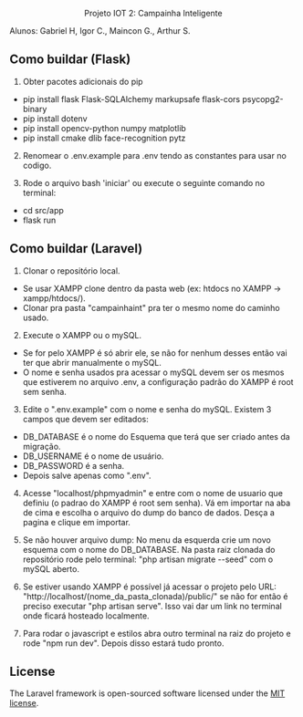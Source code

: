 <p align="center">Projeto IOT 2: Campainha Inteligente</p>

Alunos: Gabriel H, Igor C., Maincon G., Arthur S.

## Como buildar (Flask)
1) Obter pacotes adicionais do pip
- pip install flask Flask-SQLAlchemy markupsafe flask-cors psycopg2-binary
- pip install dotenv
- pip install opencv-python numpy matplotlib
- pip install cmake dlib face-recognition pytz

2) Renomear o .env.example para .env tendo as constantes para usar no codigo.

3) Rode o arquivo bash 'iniciar' ou execute o seguinte comando no terminal:
- cd src/app
- flask run


## Como buildar (Laravel)

1) Clonar o repositório local.
- Se usar XAMPP clone dentro da pasta web (ex: htdocs no XAMPP -> xampp/htdocs/).
- Clonar pra pasta "campainhaint" pra ter o mesmo nome do caminho usado.

2) Execute o XAMPP ou o mySQL.
- Se for pelo XAMPP é só abrir ele, se não for nenhum desses então vai ter que abrir manualmente o mySQL.
- O nome e senha usados pra acessar o mySQL devem ser os mesmos que estiverem no arquivo .env, a configuração padrão do XAMPP é root sem senha.

3) Edite o ".env.example" com o nome e senha do mySQL. Existem 3 campos que devem ser editados:
- DB_DATABASE é o nome do Esquema que terá que ser criado antes da migração.
- DB_USERNAME é o nome de usuário.
- DB_PASSWORD é a senha.
- Depois salve apenas como ".env".

4) Acesse "localhost/phpmyadmin" e entre com o nome de usuario que definiu (o padrao do XAMPP é root sem senha). Vá em importar na aba de cima e escolha o arquivo do dump do banco de dados. Desça a pagina e clique em importar.

5) Se não houver arquivo dump: No menu da esquerda crie um novo esquema com o nome do DB_DATABASE. Na pasta raiz clonada do repositório rode pelo terminal: "php artisan migrate --seed" com o mySQL aberto.

6) Se estiver usando XAMPP é possível já acessar o projeto pelo URL: "http://localhost/(nome_da_pasta_clonada)/public/" se não for
então é preciso executar "php artisan serve". Isso vai dar um link no terminal onde ficará hosteado localmente.

7) Para rodar o javascript e estilos abra outro terminal na raiz do projeto e rode "npm run dev". Depois disso estará tudo pronto.

## License

The Laravel framework is open-sourced software licensed under the [MIT license](https://opensource.org/licenses/MIT).
